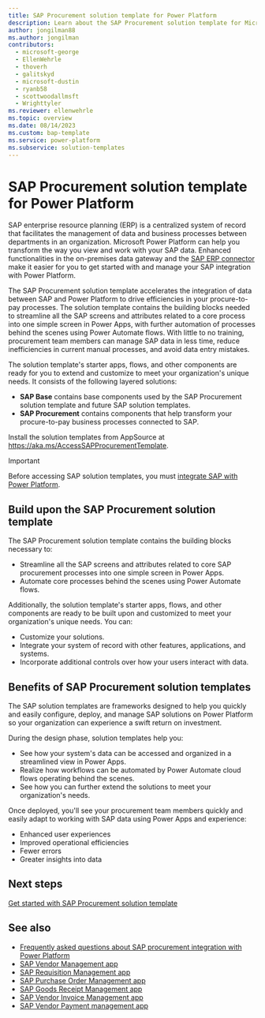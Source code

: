 ```yaml
---
title: SAP Procurement solution template for Power Platform
description: Learn about the SAP Procurement solution template for Microsoft Power Platform.
author: jongilman88
ms.author: jongilman
contributors:
  - microsoft-george
  - EllenWehrle
  - thoverh
  - galitskyd
  - microsoft-dustin
  - ryanb58
  - scottwoodallmsft
  - Wrighttyler
ms.reviewer: ellenwehrle
ms.topic: overview
ms.date: 08/14/2023
ms.custom: bap-template
ms.service: power-platform
ms.subservice: solution-templates
---
```


# SAP Procurement solution template for Power Platform

SAP enterprise resource planning (ERP) is a centralized system of record that facilitates the management of data and business processes between departments in an organization. Microsoft Power Platform can help you transform the way you view and work with your SAP data. Enhanced functionalities in the on-premises data gateway and the [SAP ERP connector](/connectors/saperp/) make it easier for you to get started with and manage your SAP integration with Power Platform.

The SAP Procurement solution template accelerates the integration of data between SAP and Power Platform to drive efficiencies in your procure-to-pay processes. The solution template contains the building blocks needed to streamline all the SAP screens and attributes related to a core process into one simple screen in Power Apps, with further automation of processes behind the scenes using Power Automate flows. With little to no training, procurement team members can manage SAP data in less time, reduce inefficiencies in current manual processes, and avoid data entry mistakes.

The solution template's starter apps, flows, and other components are ready for you to extend and customize to meet your organization's unique needs. It consists of the following layered solutions:

- **SAP Base** contains base components used by the SAP Procurement solution template and future SAP solution templates.
- **SAP Procurement** contains components that help transform your procure-to-pay business processes connected to SAP.

Install the solution templates from AppSource at <https://aka.ms/AccessSAPProcurementTemplate>.

> [!IMPORTANT]
> Before accessing SAP solution templates, you must [integrate SAP with Power Platform](administer/get-started.md#integrate-sap-with-power-platform).

## Build upon the SAP Procurement solution template

The SAP Procurement solution template contains the building blocks necessary to:

- Streamline all the SAP screens and attributes related to core SAP procurement processes into one simple screen in Power Apps.
- Automate core processes behind the scenes using Power Automate flows.

Additionally, the solution template's starter apps, flows, and other components are ready to be built upon and customized to meet your organization's unique needs. You can:

- Customize your solutions.
- Integrate your system of record with other features, applications, and systems.
- Incorporate additional controls over how your users interact with data.

## Benefits of SAP Procurement solution templates

The SAP solution templates are frameworks designed to help you quickly and easily configure, deploy, and manage SAP solutions on Power Platform so your organization can experience a swift return on investment.

During the design phase, solution templates help you:

- See how your system's data can be accessed and organized in a streamlined view in Power Apps.
- Realize how workflows can be automated by Power Automate cloud flows operating behind the scenes.
- See how you can further extend the solutions to meet your organization's needs.

Once deployed, you'll see your procurement team members quickly and easily adapt to working with SAP data using Power Apps and experience:

- Enhanced user experiences
- Improved operational efficiencies
- Fewer errors
- Greater insights into data

## Next steps

[Get started with SAP Procurement solution template](administer/get-started.md)

## See also

- [Frequently asked questions about SAP procurement integration with Power Platform](faqs.md)
- [SAP Vendor Management app](use/vendor-management.md)
- [SAP Requisition Management app](use/requisition-management.md)
- [SAP Purchase Order Management app](use/purchase-order-management.md)
- [SAP Goods Receipt Management app](use/goods-receipt-management.md)
- [SAP Vendor Invoice Management app](use/vendor-invoice-management.md)
- [SAP Vendor Payment management app](use/payment-management.md)
